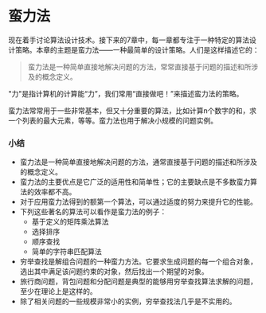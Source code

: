 蛮力法
=====

现在着手讨论算法设计技术。接下来的7章中，每一章都专注于一种特定的算法设计策略。本章的主题是蛮力法——一种最简单的设计策略。人们是这样描述它的：

> 蛮力法是一种简单直接地解决问题的方法，常常直接基于问题的描述和所涉及的概念定义。

"力"是指计算机的计算能“力”，我们常用“直接做吧！”来描述蛮力法的策略。

蛮力法常常用于一些非常基本，但又十分重要的算法，比如计算n个数字的和，求一个列表的最大元素，等等。蛮力法也用于解决小规模的问题实例。

### 小结

* 蛮力法是一种简单直接地解决问题的方法，通常直接基于问题的描述和所涉及的概念定义。
* 蛮力法的主要优点是它广泛的适用性和简单性；它的主要缺点是不多数蛮力算法的效率都不高。
* 对于应用蛮力法得到的额第一个算法，可以通过适度的努力来提升它的性能。
* 下列这些著名的算法可以看作是蛮力法的例子：
    * 基于定义的矩阵乘法算法
    * 选择排序
    * 顺序查找
    * 简单的字符串匹配算法
* 穷举查找是解组合问题的一种蛮力方法。它要求生成问题的每一个组合对象，选出其中满足该问题约束的对象，然后找出一个期望的对象。
* 旅行商问题，背包问题和分配问题是典型的能够用穷举查找算法求解的问题，至少在理论上是这样的。
* 除了相关问题的一些规模非常小的实例，穷举查找法几乎是不实用的。


